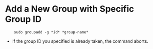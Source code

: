 # Add a New Group with Specific Group ID

```
	sudo groupadd -g *id* *group-name*
```
- If the group ID you specified is already taken, the command aborts.